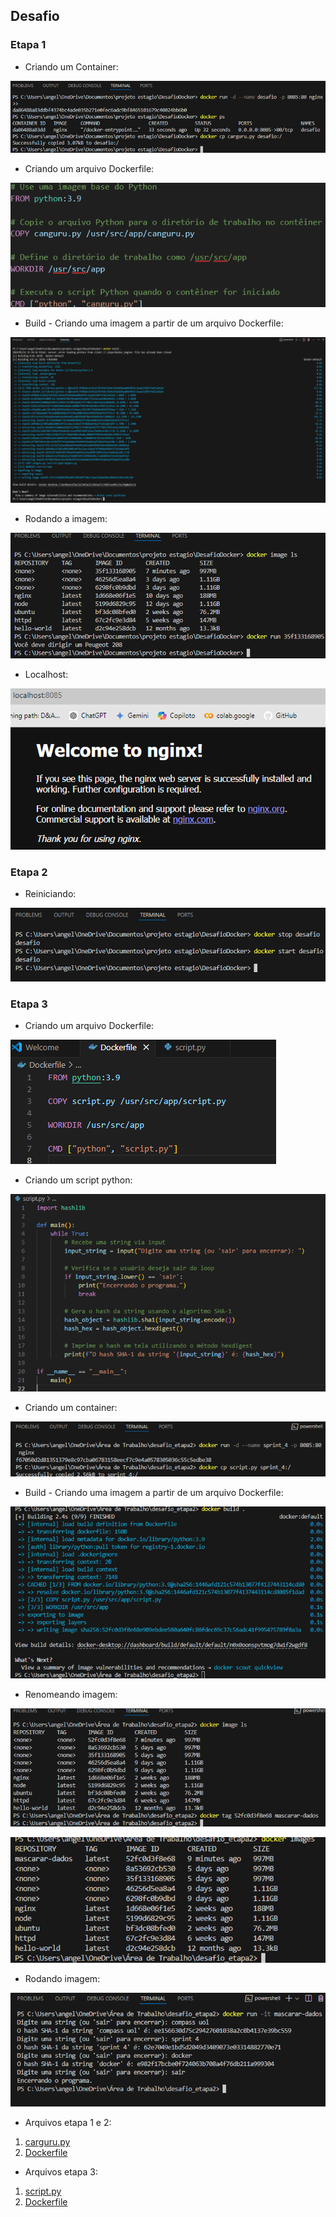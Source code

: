 ## Desafio 

### Etapa 1

 - Criando um Container:

![1](../evidencias/1_etapa/1_criandocontainer.png)


- Criando um arquivo Dockerfile:

![2](../evidencias/1_etapa/2_dockerfile.png)


- Build - Criando uma imagem a partir de um arquivo Dockerfile:

![3](../evidencias/1_etapa/3_build.png)


- Rodando a imagem:

![4](../evidencias/1_etapa/4_rodandoimagem.png)


- Localhost:

![5](../evidencias/1_etapa/5_localhost.png)



### Etapa 2


- Reiniciando:

![6](../evidencias/2_etapa/5_reiniciando.png)



### Etapa 3


- Criando um arquivo Dockerfile:


![7](../evidencias/3_etapa/1_dockerfile.png)


- Criando um script python:


![8](../evidencias/3_etapa/2_script.png)


- Criando um container:


![9](../evidencias/3_etapa/3_container.png)


- Build - Criando uma imagem a partir de um arquivo Dockerfile:


![10](../evidencias/3_etapa/4_build.png)


- Renomeando imagem:


![11](../evidencias/3_etapa/5_renomeando.png)


![12](../evidencias/3_etapa/6_renomeando.png)


- Rodando imagem:


![13](../evidencias/3_etapa/7_rodando.png)


- Arquivos etapa 1 e 2: 
1. [carguru.py](../Desafio/parte_1/carguru.py)
2. [Dockerfile](../Desafio/parte_1/Dockerfile)

- Arquivos etapa 3:

1. [script.py](../Desafio/parte_2/script.py)
2. [Dockerfile](../Desafio/parte_2/Dockerfile)